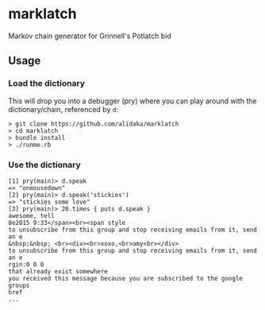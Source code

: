 # marklatch
Markov chain generator for Grinnell's Potlatch bid

## Usage
### Load the dictionary
This will drop you into a debugger (pry) where you can play around with the dictionary/chain, referenced by `d`:
```
> git clone https://github.com/alidaka/marklatch
> cd marklatch
> bundle install
> ./runme.rb
```
### Use the dictionary
```
[1] pry(main)> d.speak
=> "onmousedown"
[2] pry(main)> d.speak('stickies')
=> "stickies some love"
[3] pry(main)> 20.times { puts d.speak }
awesome, tell
8e2015 9:33</span><br><span style
to unsubscribe from this group and stop receiving emails from it, send an e
&nbsp;&nbsp; <br><div><br>xoxo,<br>amy<br></div>
to unsubscribe from this group and stop receiving emails from it, send an e
rgin:0 0 0
that already exist somewhere
you received this message because you are subscribed to the google groups
href
...
```
